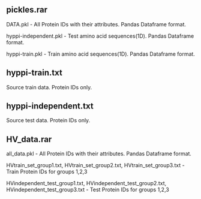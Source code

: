 ## pickles.rar
DATA.pkl - All Protein IDs with their attributes. Pandas Dataframe format.

hyppi-independent.pkl - Test amino acid sequences(1D). Pandas Dataframe format.

hyppi-train.pkl - Train amino acid sequences(1D). Pandas Dataframe format.

## hyppi-train.txt

Source train data. Protein IDs only.

## hyppi-independent.txt

Source test data. Protein IDs only.

## HV_data.rar
all_data.pkl - All Protein IDs with their attributes. Pandas Dataframe format.

HVtrain_set_group1.txt, HVtrain_set_group2.txt, HVtrain_set_group3.txt - Train Protein IDs for groups 1,2,3

HVindependent_test_group1.txt, HVindependent_test_group2.txt, HVindependent_test_group3.txt - Test Protein IDs for groups 1,2,3
